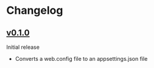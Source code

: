 # Changelog

## [v0.1.0]
Initial release
 - Converts a web.config file to an appsettings.json file

[v0.1.0]: https://github.com/andrewlock/dotnet-config2json/tree/v0.1.0

